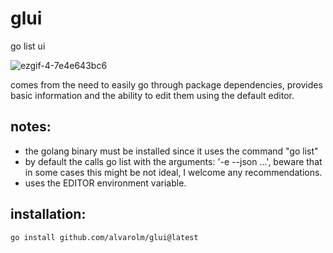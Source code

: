 # glui
go list ui

![ezgif-4-7e4e643bc6](https://user-images.githubusercontent.com/2561547/191633768-3a462b1b-e36b-48e0-a486-5525fab4185d.gif)

comes from the need to easily go through package dependencies, provides basic information and the ability to edit them using the default editor.

## notes:
- the golang binary must be installed since it uses the command "go list"
- by default the calls go list with the arguments: '-e --json ...', beware that in some cases this might be not ideal, I welcome any recommendations.
- uses the EDITOR environment variable.

## installation:
```
go install github.com/alvarolm/glui@latest
```
